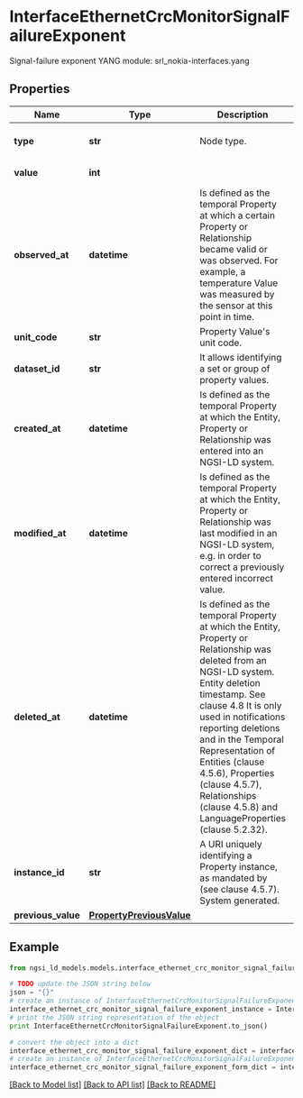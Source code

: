 # InterfaceEthernetCrcMonitorSignalFailureExponent

Signal-failure exponent  YANG module: srl_nokia-interfaces.yang 

## Properties

Name | Type | Description | Notes
------------ | ------------- | ------------- | -------------
**type** | **str** | Node type.  | [optional] [default to 'Property']
**value** | **int** |  | [default to 5]
**observed_at** | **datetime** | Is defined as the temporal Property at which a certain Property or Relationship became valid or was observed. For example, a temperature Value was measured by the sensor at this point in time.  | [optional] 
**unit_code** | **str** | Property Value&#39;s unit code.  | [optional] 
**dataset_id** | **str** | It allows identifying a set or group of property values.  | [optional] 
**created_at** | **datetime** | Is defined as the temporal Property at which the Entity, Property or Relationship was entered into an NGSI-LD system.  | [optional] [readonly] 
**modified_at** | **datetime** | Is defined as the temporal Property at which the Entity, Property or Relationship was last modified in an NGSI-LD system, e.g. in order to correct a previously entered incorrect value.  | [optional] [readonly] 
**deleted_at** | **datetime** | Is defined as the temporal Property at which the Entity, Property or Relationship was deleted from an NGSI-LD system.  Entity deletion timestamp. See clause 4.8 It is only used in notifications reporting deletions and in the Temporal Representation of Entities (clause 4.5.6), Properties (clause 4.5.7), Relationships (clause 4.5.8) and LanguageProperties (clause 5.2.32).  | [optional] [readonly] 
**instance_id** | **str** | A URI uniquely identifying a Property instance, as mandated by (see clause 4.5.7). System generated.  | [optional] [readonly] 
**previous_value** | [**PropertyPreviousValue**](PropertyPreviousValue.md) |  | [optional] 

## Example

```python
from ngsi_ld_models.models.interface_ethernet_crc_monitor_signal_failure_exponent import InterfaceEthernetCrcMonitorSignalFailureExponent

# TODO update the JSON string below
json = "{}"
# create an instance of InterfaceEthernetCrcMonitorSignalFailureExponent from a JSON string
interface_ethernet_crc_monitor_signal_failure_exponent_instance = InterfaceEthernetCrcMonitorSignalFailureExponent.from_json(json)
# print the JSON string representation of the object
print InterfaceEthernetCrcMonitorSignalFailureExponent.to_json()

# convert the object into a dict
interface_ethernet_crc_monitor_signal_failure_exponent_dict = interface_ethernet_crc_monitor_signal_failure_exponent_instance.to_dict()
# create an instance of InterfaceEthernetCrcMonitorSignalFailureExponent from a dict
interface_ethernet_crc_monitor_signal_failure_exponent_form_dict = interface_ethernet_crc_monitor_signal_failure_exponent.from_dict(interface_ethernet_crc_monitor_signal_failure_exponent_dict)
```
[[Back to Model list]](../README.md#documentation-for-models) [[Back to API list]](../README.md#documentation-for-api-endpoints) [[Back to README]](../README.md)


